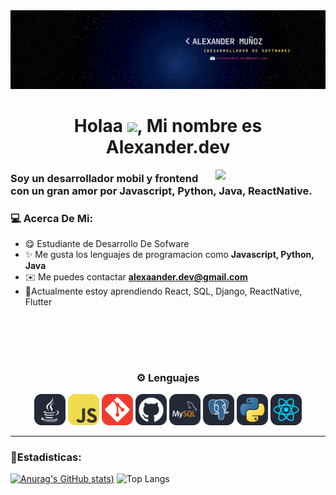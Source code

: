 <div id="header" align="center">
  <img src="https://github.com/ALEXIS-XF/imagen/blob/main/Banner%20Para%20LinkedIn%20Desarrollador%20De%20Software%20Moderno%20Negro.png" />
</div>
<div> 
  <h1 align="center">Holaa <img src="https://i.giphy.com/media/v1.Y2lkPTc5MGI3NjExMXFteTlhYjR1Z2VpOG9idGNsczBjMW44NWxsenNrb3JpbWR1Y2oyNCZlcD12MV9pbnRlcm5hbF9naWZfYnlfaWQmY3Q9cw/10a1Cwco2kUtlS/giphy.gif" width="30"/>, Mi nombre es Alexander.dev</h1>
  
  <img src="https://i.giphy.com/media/v1.Y2lkPTc5MGI3NjExeGJzcXJobDc4cGVqMmU4ZDluOXRrN2h2MW5od2E4NzBlcDhmdWp2NiZlcD12MV9pbnRlcm5hbF9naWZfYnlfaWQmY3Q9Zw/g4N6wTrf1v6yQ/giphy.gif" width="35%" align="right"/>
  <h3 align="left"> Soy un desarrollador mobil y frontend con un gran amor por Javascript, Python, Java, ReactNative.</h3> 
</div>
   
   
  ### 💻 Acerca De Mi:
  - 😋 Estudiante de Desarrollo De Sofware
  -  ✨ Me gusta los lenguajes de programacion como **Javascript, Python, Java**
  - ✉️ Me puedes contactar **alexaander.dev@gmail.com**
  - 📱Actualmente estoy aprendiendo React, SQL, Django, ReactNative, Flutter


  
<br><br>
---
<div align="center">
  <h3>⚙️ Lenguajes </h3>
  <img src="https://github.com/tandpfun/skill-icons/blob/main/icons/Java-Dark.svg" width="50" height="50"/>
  <img src="https://raw.githubusercontent.com/tandpfun/skill-icons/main/icons/JavaScript.svg" width="50" height="50"/>
  <img src="https://github.com/tandpfun/skill-icons/blob/main/icons/Git.svg" width="50" height="50"/>
  <img src="https://github.com/tandpfun/skill-icons/blob/main/icons/Github-Dark.svg" width="50" height="50"/>
  <img src="https://github.com/tandpfun/skill-icons/blob/main/icons/MySQL-Dark.svg" width="50" height="50"/>
  <img src="https://github.com/tandpfun/skill-icons/blob/main/icons/PostgreSQL-Dark.svg" width="50" height="50"/>
  <img src="https://github.com/tandpfun/skill-icons/blob/main/icons/Python-Dark.svg" width="50" height="50"/>
  <img src="https://github.com/tandpfun/skill-icons/blob/main/icons/React-Dark.svg" width="50" height="50"/>
</div>

---
### 🐬Estadisticas:

[![Anurag's GitHub stats](https://github-readme-stats.vercel.app/api?username=Alexanderdev1&show_icons=true&bg_color=00000000))](https://github.com/anuraghazra/github-readme-stats)
![Top Langs](https://github-readme-stats.vercel.app/api/top-langs/?username=Alexanderdev1&layout=compact&bg_color=00000000)

